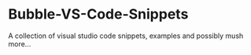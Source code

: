 # Bubble-VS-Code-Snippets
A collection of visual studio code snippets, examples and possibly mush more...
